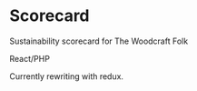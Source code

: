 # Scorecard
Sustainability scorecard for The Woodcraft Folk

React/PHP

Currently rewriting with redux.


